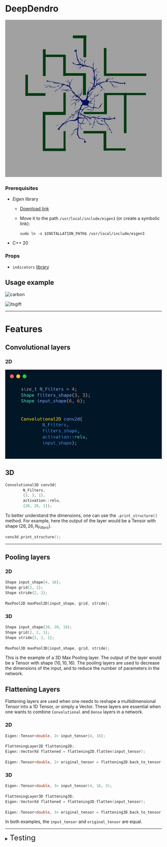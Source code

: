# DeepDendro
![logo.jpg](media%2Flogo.jpg)

### Prerequisites
- *Eigen* library
  - [Download link](https://gitlab.com/libeigen/eigen/-/archive/3.4.0/eigen-3.4.0.zip)
  - Move it to the path ```/usr/local/include/eigen3``` (or create a symbolic link):
  
    ```sudo ln -s $INSTALLATION_PATH$ /usr/local/include/eigen3```
  

- C++ 20



### Props
- ```indicators``` [library](https://github.com/p-ranav/indicators)


## Usage example


![carbon](https://user-images.githubusercontent.com/92575094/230293711-dcc58672-6d19-46ef-8f40-2992b89e742e.png)


![itsgift](https://user-images.githubusercontent.com/92575094/230293555-980fba42-5c51-461b-8496-6e851bdb3aa2.gif)

----------

# Features

## Convolutional layers

### 2D

![conv2d.png](media%2Fconv2d.png)

## 3D

```c++
Convolutional3D conv3d{
        N_Filters,
        {3, 3, 1},
        activation::relu,
        {28, 28, 1}};
```
To better understand the dimensions, one can use the ```.print_structure()``` method.
For example, here the output of the layer would be a Tensor with shape $(26, 26, N_{Filters})$.

```c++
conv3d.print_structure();
```


----------

## Pooling layers


### 2D

```c++
Shape input_shape{4, 16};
Shape grid{2, 2};
Shape stride{2, 2};

MaxPool2D maxPool2D{input_shape, grid, stride};
```

### 3D

```c++
Shape input_shape{20, 20, 16};
Shape grid{2, 2, 1};
Shape stride{2, 2, 1};

MaxPool3D maxPool3D{input_shape, grid, stride};
```
This is the example of a 3D Max Pooling layer. The output of the layer would be a Tensor with shape $(10, 10, 16)$.
The pooling layers are used to decrease the dimensions of the input, and to reduce the number of parameters in the network.

## Flattening Layers
Flattening layers are used when one needs to reshape a multidimensional Tensor into a 1D Tensor, or simply a Vector.
These layers are essential when one wants to combine ```Convolutional``` and ```Dense``` layers in a network.

### 2D
```c++
Eigen::Tensor<double, 2> input_tensor{4, 16};

FlatteningLayer2D flattening2D;
Eigen::VectorXd flattened = flattening2D.flatten(input_tensor);

Eigen::Tensor<double, 2> original_tensor = flattening2D.back_to_tensor(flattened);
```


### 3D

```c++
Eigen::Tensor<double, 3> input_tensor(4, 16, 3);

FlatteningLayer3D flattening3D;
Eigen::VectorXd flattened = flattening3D.flatten(input_tensor);

Eigen::Tensor<double, 3> original_tensor = flattening3D.back_to_tensor(flattened);
```


In both examples, the ```input_tensor``` and ```original_tensor``` are equal.

----------

<details>

<summary><span style="font-size:24px;"> Testing </span></summary>

To test the library yourself, you can download ```CIFAR10``` dataset
```shell
sh CIFAR10/download_cifar10.sh
```
</details>
